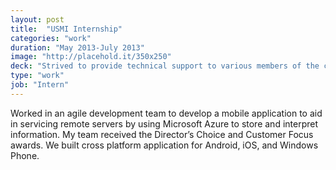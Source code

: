 ```yaml
---
layout: post
title:  "USMI Internship"
categories: "work"
duration: "May 2013-July 2013"
image: "http://placehold.it/350x250"
deck: "Strived to provide technical support to various members of the company. I also worked to automate some time consuming processes so that they could be performed much more efficiently.​​"
type: "work"
job: "Intern"
---
```



Worked in an agile development team to develop a mobile application to aid in servicing remote servers by using Microsoft Azure to store and interpret information. My team received the Director’s Choice and Customer Focus awards. We built cross platform application for Android, iOS, and Windows Phone.​